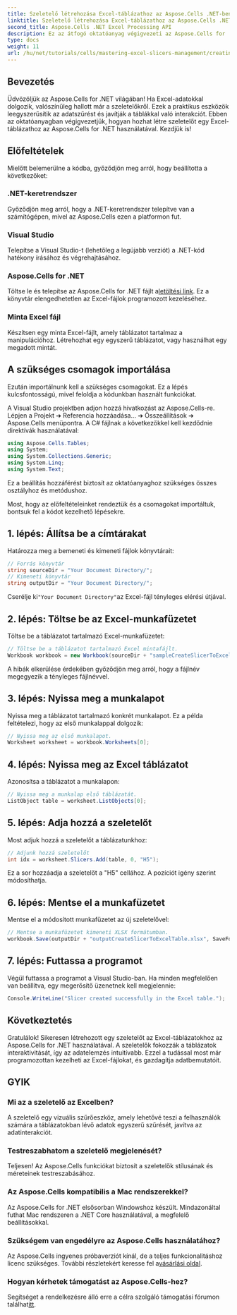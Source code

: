 ```yaml
---
title: Szeletelő létrehozása Excel-táblázathoz az Aspose.Cells .NET-ben
linktitle: Szeletelő létrehozása Excel-táblázathoz az Aspose.Cells .NET-ben
second_title: Aspose.Cells .NET Excel Processing API
description: Ez az átfogó oktatóanyag végigvezeti az Aspose.Cells for .NET használatával szeletelők létrehozásának folyamatán Excel-táblázatokhoz. Ismerje meg, hogyan állíthatja be a környezetet, hogyan tölthet be Excel-munkafüzetet, és hogyan adhat hozzá interaktív szeletelőket az adatelemzési képességek fejlesztéséhez.
type: docs
weight: 11
url: /hu/net/tutorials/cells/mastering-excel-slicers-management/creating-slicer-for-excel-table/
---
```

## Bevezetés

Üdvözöljük az Aspose.Cells for .NET világában! Ha Excel-adatokkal dolgozik, valószínűleg hallott már a szeletelőkről. Ezek a praktikus eszközök leegyszerűsítik az adatszűrést és javítják a táblákkal való interakciót. Ebben az oktatóanyagban végigvezetjük, hogyan hozhat létre szeletelőt egy Excel-táblázathoz az Aspose.Cells for .NET használatával. Kezdjük is!

## Előfeltételek

Mielőtt belemerülne a kódba, győződjön meg arról, hogy beállította a következőket:

### .NET-keretrendszer
Győződjön meg arról, hogy a .NET-keretrendszer telepítve van a számítógépen, mivel az Aspose.Cells ezen a platformon fut.

### Visual Studio
Telepítse a Visual Studio-t (lehetőleg a legújabb verziót) a .NET-kód hatékony írásához és végrehajtásához.

### Aspose.Cells for .NET
 Töltse le és telepítse az Aspose.Cells for .NET fájlt a[letöltési link](https://releases.aspose.com/cells/net/). Ez a könyvtár elengedhetetlen az Excel-fájlok programozott kezeléséhez.

### Minta Excel fájl
Készítsen egy minta Excel-fájlt, amely táblázatot tartalmaz a manipulációhoz. Létrehozhat egy egyszerű táblázatot, vagy használhat egy megadott mintát.

## A szükséges csomagok importálása

Ezután importálnunk kell a szükséges csomagokat. Ez a lépés kulcsfontosságú, mivel feloldja a kódunkban használt funkciókat.

A Visual Studio projektben adjon hozzá hivatkozást az Aspose.Cells-re. Lépjen a Projekt ➔ Referencia hozzáadása... ➔ Összeállítások ➔ Aspose.Cells menüpontra. A C# fájlnak a következőkkel kell kezdődnie direktívák használatával:

```csharp
using Aspose.Cells.Tables;
using System;
using System.Collections.Generic;
using System.Linq;
using System.Text;
```

Ez a beállítás hozzáférést biztosít az oktatóanyaghoz szükséges összes osztályhoz és metódushoz.

Most, hogy az előfeltételeinket rendeztük és a csomagokat importáltuk, bontsuk fel a kódot kezelhető lépésekre.

## 1. lépés: Állítsa be a címtárakat

Határozza meg a bemeneti és kimeneti fájlok könyvtárait:

```csharp
// Forrás könyvtár
string sourceDir = "Your Document Directory/";
// Kimeneti könyvtár
string outputDir = "Your Document Directory/";
```

 Cserélje ki`"Your Document Directory"`az Excel-fájl tényleges elérési útjával.

## 2. lépés: Töltse be az Excel-munkafüzetet

Töltse be a táblázatot tartalmazó Excel-munkafüzetet:

```csharp
// Töltse be a táblázatot tartalmazó Excel mintafájlt.
Workbook workbook = new Workbook(sourceDir + "sampleCreateSlicerToExcelTable.xlsx");
```

A hibák elkerülése érdekében győződjön meg arról, hogy a fájlnév megegyezik a tényleges fájlnévvel.

## 3. lépés: Nyissa meg a munkalapot

Nyissa meg a táblázatot tartalmazó konkrét munkalapot. Ez a példa feltételezi, hogy az első munkalappal dolgozik:

```csharp
// Nyissa meg az első munkalapot.
Worksheet worksheet = workbook.Worksheets[0];
```

## 4. lépés: Nyissa meg az Excel táblázatot

Azonosítsa a táblázatot a munkalapon:

```csharp
// Nyissa meg a munkalap első táblázatát.
ListObject table = worksheet.ListObjects[0];
```

## 5. lépés: Adja hozzá a szeletelőt

Most adjuk hozzá a szeletelőt a táblázatunkhoz:

```csharp
// Adjunk hozzá szeletelőt
int idx = worksheet.Slicers.Add(table, 0, "H5");
```

Ez a sor hozzáadja a szeletelőt a "H5" cellához. A pozíciót igény szerint módosíthatja.

## 6. lépés: Mentse el a munkafüzetet

Mentse el a módosított munkafüzetet az új szeletelővel:

```csharp
// Mentse a munkafüzetet kimeneti XLSX formátumban.
workbook.Save(outputDir + "outputCreateSlicerToExcelTable.xlsx", SaveFormat.Xlsx);
```

## 7. lépés: Futtassa a programot

Végül futtassa a programot a Visual Studio-ban. Ha minden megfelelően van beállítva, egy megerősítő üzenetnek kell megjelennie:

```csharp
Console.WriteLine("Slicer created successfully in the Excel table.");
```

## Következtetés

Gratulálok! Sikeresen létrehozott egy szeletelőt az Excel-táblázatokhoz az Aspose.Cells for .NET használatával. A szeletelők fokozzák a táblázatok interaktivitását, így az adatelemzés intuitívabb. Ezzel a tudással most már programozottan kezelheti az Excel-fájlokat, és gazdagítja adatbemutatóit.

## GYIK

### Mi az a szeletelő az Excelben?
A szeletelő egy vizuális szűrőeszköz, amely lehetővé teszi a felhasználók számára a táblázatokban lévő adatok egyszerű szűrését, javítva az adatinterakciót.

### Testreszabhatom a szeletelő megjelenését?
Teljesen! Az Aspose.Cells funkciókat biztosít a szeletelők stílusának és méreteinek testreszabásához.

### Az Aspose.Cells kompatibilis a Mac rendszerekkel?
Az Aspose.Cells for .NET elsősorban Windowshoz készült. Mindazonáltal futhat Mac rendszeren a .NET Core használatával, a megfelelő beállításokkal.

### Szükségem van engedélyre az Aspose.Cells használatához?
 Az Aspose.Cells ingyenes próbaverziót kínál, de a teljes funkcionalitáshoz licenc szükséges. További részletekért keresse fel a[vásárlási oldal](https://purchase.aspose.com/buy).

### Hogyan kérhetek támogatást az Aspose.Cells-hez?
 Segítséget a rendelkezésre álló erre a célra szolgáló támogatási fórumon találhat[itt](https://forum.aspose.com/c/cells/9).